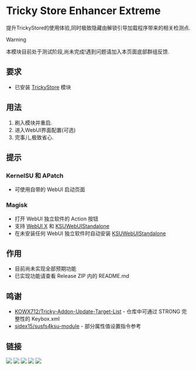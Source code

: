# Tricky Store Enhancer Extreme
提升TrickyStore的使用体验,同时极致隐藏由解锁引导加载程序带来的相关检测点.

> [!WARNING]
> 本模块目前处于测试阶段,尚未完成!遇到问题请加入本页面底部群组反馈.

## 要求
- 已安装 [TrickyStore](https://github.com/5ec1cff/TrickyStore) 模块

## 用法
1. 刷入模块并重启.
2. 进入WebUI界面配置(可选)
3. 完事儿,极致省心.

## 提示
### KernelSU 和 APatch
- 可使用自带的 WebUI 启动页面

### Magisk
- 打开 WebUI 独立软件的 Action 按钮
- 支持 [WebUI X](https://github.com/MMRLApp/WebUI-X-Portable) 和 [KSUWebUIStandalone](https://github.com/5ec1cff/KsuWebUIStandalone)
- 在未安装任何 WebUI 独立软件时自动安装 [KSUWebUIStandalone](https://github.com/5ec1cff/KsuWebUIStandalone)

## 作用
- 目前尚未实现全部预期功能
- 已实现功能请查看 Release ZIP 内的 README.md

## 鸣谢
- [KOWX712/Tricky-Addon-Update-Target-List](https://github.com/KOWX712/Tricky-Addon-Update-Target-List) - 仓库中可通过 STRONG 完整性的 Keybox.xml
- [sidex15/susfs4ksu-module](https://github.com/sidex15/susfs4ksu-module) - 部分属性值设置指令参考

## 链接
[![](https://img.shields.io/badge/Change_log-orange?style=for-the-badge)](https://github.com/XtrLumen/TS-Enhancer-Extreme/blob/main/changelog.md)
[![](https://img.shields.io/badge/Open_Issue-limegreen?style=for-the-badge)](https://github.com/XtrLumen/TS-Enhancer-Extreme/issues)
[![](https://img.shields.io/badge/Join_Group-darkcyan?style=for-the-badge)](https://t.me/cirnoclass)
[![](https://img.shields.io/badge/Sub_Channel-blue?style=for-the-badge)](https://t.me/realxtr)
[![](https://img.shields.io/badge/Sub_Coolapk-green?style=for-the-badge)](http://www.coolapk.com/u/3644852)
